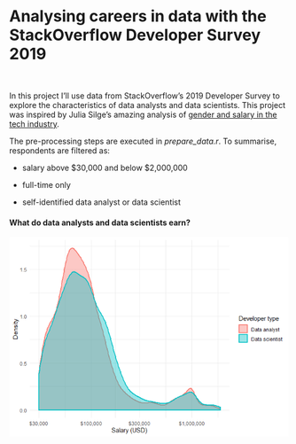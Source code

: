 **Analysing careers in data with the StackOverflow Developer Survey
2019**
================

<br>

In this project I’ll use data from StackOverflow’s 2019 Developer Survey
to explore the characteristics of data analysts and data scientists.
This project was inspired by Julia Silge’s amazing analysis of [gender
and salary in the tech
industry](https://juliasilge.com/blog/salary-gender/).

The pre-processing steps are executed in *prepare\_data.r*. To
summarise, respondents are filtered as:

  - salary above $30,000 and below $2,000,000

  - full-time only

  - self-identified data analyst or data scientist

#### What do data analysts and data scientists earn?

![](README_files/figure-gfm/unnamed-chunk-2-1.png)<!-- -->
